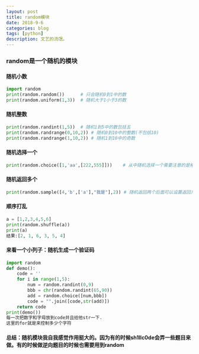 ```yaml
---
layout: post
title: random模块
date: 2018-9-6
categories: blog
tags: [python]
description: 文艺的流氓。
---
```

### random是一个随机的模块
#### 随机小数
```python
import random
print(random.random())      # 只会随机0到1中的数
print(random.uniform(1,3))  # 随机大于1小于3的数
```
#### 随机整数
```python
print(random.randint(1,5))  # 随机1到5中的数包括五
print(random.randrange(0,10,2)) # 随机0到10中的整数(不包括10)
print(random.randrange(1,10,2)) # 随机1到10中的奇数
```
#### 随机选择一个
```python
print(random.choice([1,'aa',[222,555]]))    # 从中随机选择一个需要注意的是格式是([])
```
#### 随机返回多个
```python
print(random.sample([4,'b',['a'],"我是"],2)) # 随机返回两个后面可以设置返回几个
```
#### 顺序打乱
```python
a = [1,2,3,4,5,6]
print(random.shuffle(a))
print(a)
结果:[2, 1, 6, 3, 5, 4]
```
#### 来看一个小列子：随机生成一个验证码
```python
import random
def demo():
    code = ''
    for i in range(1,5):
        num = random.randint(0,9)
        bbb = chr(random.randint(65,90))
        add = random.choice([num,bbb])
        code = "".join([code,str(add)])
    return code
print(demo())
每一次把数字和字母放到code并且给他str一下.
这里的for就是来控制多少个字符
```

#### 总结：随机模块我自我感觉作用挺大的。因为有的时候sh1llc0de会弄一些题目来做。有的时候做逆向题目的时候也需要用到random
